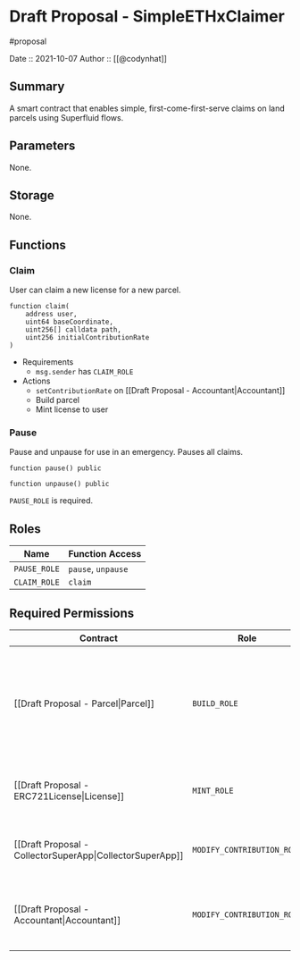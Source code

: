 # Draft Proposal - SimpleETHxClaimer
#proposal

Date :: 2021-10-07
Author :: [[@codynhat]]

## Summary
A smart contract that enables simple, first-come-first-serve claims on land parcels using Superfluid flows.

## Parameters
None.

## Storage
None.

## Functions
### Claim
User can claim a new license for a new parcel.
```solidity
function claim(
	address user,
	uint64 baseCoordinate, 
	uint256[] calldata path, 
	uint256 initialContributionRate
)
```

- Requirements
	- `msg.sender` has `CLAIM_ROLE`
- Actions
	- `setContributionRate` on [[Draft Proposal - Accountant\|Accountant]]
	- Build parcel
	- Mint license to user

### Pause
Pause and unpause for use in an emergency. Pauses all claims.

```
function pause() public
```

```
function unpause() public
```

`PAUSE_ROLE` is required.

## Roles
| Name         | Function Access    |
| ------------ | ------------------ |
| `PAUSE_ROLE` | `pause`, `unpause` |
| `CLAIM_ROLE` | `claim`            |

## Required Permissions
| Contract                                                  | Role                       | Reason                                                                                                  |
| --------------------------------------------------------- | -------------------------- | ------------------------------------------------------------------------------------------------------- |
| [[Draft Proposal - Parcel\|Parcel]]                       | `BUILD_ROLE`               | Builds a new parcel with the given base coordinate and path, if the payment and contribution are valid. |
| [[Draft Proposal - ERC721License\|License]]               | `MINT_ROLE`                | Mints a license if parcel is successfully minted                                                        |
| [[Draft Proposal - CollectorSuperApp\|CollectorSuperApp]] | `MODIFY_CONTRIBUTION_ROLE` | Increases contribution rate when mint is successful                                                     |
| [[Draft Proposal - Accountant\|Accountant]]               | `MODIFY_CONTRIBUTION_ROLE` | Will modify license contribution rate on behalf of users                                                |